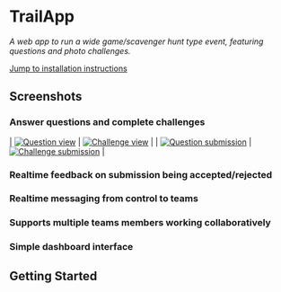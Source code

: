 # TrailApp
*A web app to run a wide game/scavenger hunt type event, featuring questions and photo challenges.*

[Jump to installation instructions](#getting-started)

## Screenshots
### Answer questions and complete challenges
| [![Question view](docs/questions.png)](docs/questions.png) | [![Challenge view](docs/challenges.png)](docs/challenges.png) |
| [![Question submission](docs/question-submission.png)](docs/question-submission.png) | [![Challenge submission](docs/challenge-submission.jpg)](docs/challenge-submission.jpg) |

### Realtime feedback on submission being accepted/rejected

### Realtime messaging from control to teams

### Supports multiple teams members working collaboratively

### Simple dashboard interface

## Getting Started
